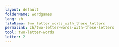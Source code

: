 ```yaml
---
layout: default
folderName: wordgames
lang: zh
fileName: two_letter_words_with_these_letters
permalink: zh/two-letter-words-with-these-letters
tool: two-letter-words
letter: 2
---
```

